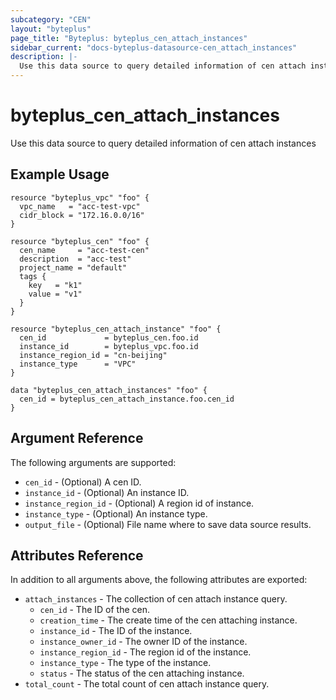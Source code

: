 ```yaml
---
subcategory: "CEN"
layout: "byteplus"
page_title: "Byteplus: byteplus_cen_attach_instances"
sidebar_current: "docs-byteplus-datasource-cen_attach_instances"
description: |-
  Use this data source to query detailed information of cen attach instances
---
```

# byteplus_cen_attach_instances
Use this data source to query detailed information of cen attach instances
## Example Usage
```hcl
resource "byteplus_vpc" "foo" {
  vpc_name   = "acc-test-vpc"
  cidr_block = "172.16.0.0/16"
}

resource "byteplus_cen" "foo" {
  cen_name     = "acc-test-cen"
  description  = "acc-test"
  project_name = "default"
  tags {
    key   = "k1"
    value = "v1"
  }
}

resource "byteplus_cen_attach_instance" "foo" {
  cen_id             = byteplus_cen.foo.id
  instance_id        = byteplus_vpc.foo.id
  instance_region_id = "cn-beijing"
  instance_type      = "VPC"
}

data "byteplus_cen_attach_instances" "foo" {
  cen_id = byteplus_cen_attach_instance.foo.cen_id
}
```
## Argument Reference
The following arguments are supported:
* `cen_id` - (Optional) A cen ID.
* `instance_id` - (Optional) An instance ID.
* `instance_region_id` - (Optional) A region id of instance.
* `instance_type` - (Optional) An instance type.
* `output_file` - (Optional) File name where to save data source results.

## Attributes Reference
In addition to all arguments above, the following attributes are exported:
* `attach_instances` - The collection of cen attach instance query.
    * `cen_id` - The ID of the cen.
    * `creation_time` - The create time of the cen attaching instance.
    * `instance_id` - The ID of the instance.
    * `instance_owner_id` - The owner ID of the instance.
    * `instance_region_id` - The region id of the instance.
    * `instance_type` - The type of the instance.
    * `status` - The status of the cen attaching instance.
* `total_count` - The total count of cen attach instance query.


